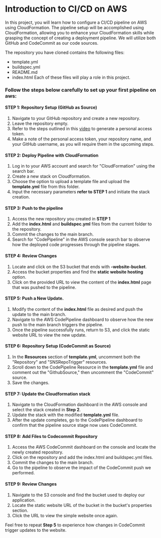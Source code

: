# Introduction to CI/CD on AWS
In this project, you will learn how to configure a CI/CD pipeline on AWS using CloudFormation. The pipeline setup will be accomplished using CloudFormation, allowing you to enhance your CloudFormation skills while grasping the concept of creating a deployment pipeline. We will utilize both GitHub and CodeCommit as our code sources.

The repository you have cloned contains the following files:
- template.yml
- buildspec.yml
- README.md 
- index.html
Each of these files will play a role in this project.
### Follow the steps below carefully to set up your first pipeline on aws:
#### STEP 1: Repository Setup (GitHub as Source)
1. Navigate to your GitHub repository and create a new repository.
2. Leave the repository empty.
3. Refer to the steps outlined in this [video](https://www.youtube.com/watch?v=toFrROIhUHM) to generate a personal access token.
4. Make a note of the personal access token, your repository name, and your GitHub username, as you will require them in the upcoming steps.
#### STEP 2: Deploy Pipeline with CloudFormation
1. Log in to your AWS account and search for "CloudFormation" using the search bar.
2. Create a new stack on Cloudformation.
3. Choose the option to upload a template file and upload the **template.yml** file from this folder.
4. Input the necessary parameters **refer to STEP 1** and initiate the stack creation.
#### STEP 3: Push to the pipeline
1. Access the new repository you created in **STEP 1**
2. Add the **index.html** and **buildspec.yml** files from the current folder to the repository.
3. Commit the changes to the main branch.
4. Search for "CodePipeline" in the AWS console search bar to observe how the deployed code progresses through the pipeline stages.
#### STEP 4: Review Changes
1. Locate and click on the S3 bucket that ends with **-website-bucket**.
2. Access the bucket properties and find the **static website hosting** option.
3. Click on the provided URL to view the content of the **index.html** page that was pushed to the pipeline.
#### STEP 5: Push a New Update.
1. Modify the content of the **index.html** file as desired and push the update to the main branch.
2. Navigate to the AWS CodePipeline dashboard to observe how the new push to the main branch triggers the pipeline.
3. Once the pipeline successfully runs, return to S3, and click the static website URL to view the new update.
#### STEP 6: Repository Setup (CodeCommit as Source)
1. In the **Resources** section of **template.yml**, uncomment both the "Repository" and "SNSRepoTrigger" resources.
2. Scroll down to the CodePipeline Resource in the **template.yml** file and comment out the "GithubSource," then uncomment the "CodeCommit" source.
3. Save the changes.
#### STEP 7: Update the Cloudformation stack
1. Navigate to the CloudFormation dashboard in the AWS console and select the stack created in **Step 2**.
2. Update the stack with the modified **template.yml** file.
3. After the update completes, go to the CodePipeline dashboard to confirm that the pipeline source stage now uses CodeCommit.
#### STEP 8: Add Files to Codecommit Repository
1. Access the AWS CodeCommit dashboard on the console and locate the newly created repository.
2. Click on the repository and add the index.html and buildspec.yml files.
3. Commit the changes to the main branch.
4. Go to the pipeline to observe the impact of the CodeCommit push we performed.
#### STEP 9: Review Changes
1. Navigate to the S3 console and find the bucket used to deploy our application.
2. Locate the static website URL of the bucket in the bucket's properties section.
3. Click the URL to view the simple website once again.

Feel free to repeat **Step 5** to experience how changes in CodeCommit trigger updates to the website.